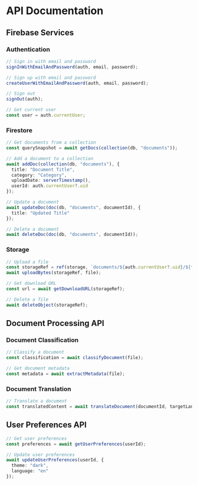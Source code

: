 # API Documentation

## Firebase Services

### Authentication

```typescript
// Sign in with email and password
signInWithEmailAndPassword(auth, email, password);

// Sign up with email and password
createUserWithEmailAndPassword(auth, email, password);

// Sign out
signOut(auth);

// Get current user
const user = auth.currentUser;
```

### Firestore

```typescript
// Get documents from a collection
const querySnapshot = await getDocs(collection(db, "documents"));

// Add a document to a collection
await addDoc(collection(db, "documents"), {
  title: "Document Title",
  category: "Category",
  uploadDate: serverTimestamp(),
  userId: auth.currentUser?.uid
});

// Update a document
await updateDoc(doc(db, "documents", documentId), {
  title: "Updated Title"
});

// Delete a document
await deleteDoc(doc(db, "documents", documentId));
```

### Storage

```typescript
// Upload a file
const storageRef = ref(storage, `documents/${auth.currentUser?.uid}/${file.name}`);
await uploadBytes(storageRef, file);

// Get download URL
const url = await getDownloadURL(storageRef);

// Delete a file
await deleteObject(storageRef);
```

## Document Processing API

### Document Classification

```typescript
// Classify a document
const classification = await classifyDocument(file);

// Get document metadata
const metadata = await extractMetadata(file);
```

### Document Translation

```typescript
// Translate a document
const translatedContent = await translateDocument(documentId, targetLanguage);
```

## User Preferences API

```typescript
// Get user preferences
const preferences = await getUserPreferences(userId);

// Update user preferences
await updateUserPreferences(userId, {
  theme: "dark",
  language: "en"
});
```
